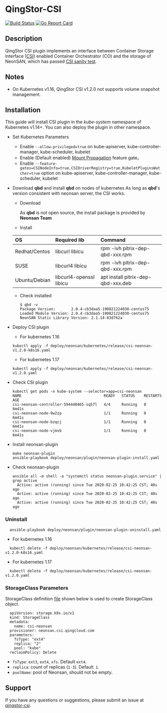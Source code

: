 
# QingStor-CSI

[![Build Status](https://travis-ci.org/yunify/qingstor-csi.svg?branch=master)](https://travis-ci.org/yunify/qingstor-csi)
[![Go Report Card](https://goreportcard.com/badge/github.com/yunify/qingstor-csi)](https://goreportcard.com/report/github.com/yunify/qingstor-csi)

## Description
QingStor CSI plugin implements an interface between Container Storage Interface ([CSI](https://github.com/container-storage-interface/)) enabled Container Orchestrator (CO) and the storage of NeonSAN, which has passed [CSI sanity test](https://github.com/kubernetes-csi/csi-test). 

## Notes
- On Kubernetes v1.16, QingStor CSI v1.2.0 not supports volume snapshot management.

## Installation
This guide will install CSI plugin in the *kube-system* namespace of Kubernetes v1.14+. You can also deploy the plugin in other namespace. 

- Set Kubernetes Parameters
  - Enable `--allow-privileged=true` on kube-apiserver, kube-controller-manager, kube-scheduler, kubelet
  - Enable (Default enabled) [Mount Propagation](https://kubernetes.io/docs/concepts/storage/volumes/#mount-propagation) feature gate。
  - Enable `--feature-gates=CSINodeInfo=true,CSIDriverRegistry=true,KubeletPluginsWatcher=true` option on kube-apiserver, kube-controller-manager, kube-scheduler, kubelet
  
- Download **qbd** and install **qbd** on nodes of kubernetes
  As long as **qbd**'s version consistent with neonsan server, the CSI works.

  * Download
  
    As **qbd** is not open source,  the install package is provided by **Neonsan Team**
  
  * Install
  
  | OS            | Required lib            | Command                            |
  | :------------ | :---------------------- | :--------------------------------- |
  | Redhat/Centos | libcurl libicu          | rpm -ivh pitrix-dep-qbd-xxx.rpm    |
  | SUSE          | libcurl4 libicu         | rpm -ivh pitrix-dep-qbd-xxx.rpm    |
  | Ubuntu/Debian | libcurl4-openssl libicu | apt install pitrix-dep-qbd-xxx.deb |
  
  * Check installed
  
    ```
    $ qbd -v
    Package Version:       2.0.4-cb3daa5-190821224030-centos75
    Loaded Module Version: 2.0.4-cb3daa5-190821224030-centos75
    NeonSAN Static Library Version: 2.1.14-83d762a`
    ```


- Deploy CSI plugin
  - For kubernetes 1.16
  ```
  kubectl apply -f deploy/neonsan/kubernetes/release/csi-neonsan-v1.2.0-k8s16.yaml
  ```
  - For kubernetes 1.17
  ```
  kubectl apply -f deploy/neonsan/kubernetes/release/csi-neonsan-v1.2.0.yaml
  ```

- Check CSI plugin
  ```
  kubectl get pods -n kube-system --selector=app=csi-neonsan
  NAME                                     READY   STATUS    RESTARTS   AGE
  csi-neonsan-controller-594448465-sq57l   4/4     Running   0          6m41s
  csi-neonsan-node-9w2zp                   1/1     Running   0          6m41s
  csi-neonsan-node-bzqcj                   1/1     Running   0          6m41s
  csi-neonsan-node-vjmvb                   1/1     Running   0          6m41s
  ```

- Install neonsan-plugin
  ```
  make neonsan-plugin
  ansible-playbook deploy/neonsan/plugin/neonsan-plugin-install.yaml
  ``` 
  
- Check neonsan-plugin
   ``` 
  ansible all -m shell -a "systemctl status neonsan-plugin.service" | grep active
     Active: active (running) since Tue 2020-02-25 10:42:25 CST; 40s ago
     Active: active (running) since Tue 2020-02-25 10:42:25 CST; 40s ago
     Active: active (running) since Tue 2020-02-25 10:42:25 CST; 40s ago
   ``` 

### Uninstall
```
  ansible-playbook deploy/neonsan/plugin/neonsan-plugin-uninstall.yaml
```
  - For kubernetes 1.16
  ```
    kubectl delete -f deploy/neonsan/kubernetes/release/csi-neonsan-v1.2.0-k8s16.yaml
  ```
  - For kubernetes 1.17
  ```
    kubectl delete -f deploy/neonsan/kubernetes/release/csi-neonsan-v1.2.0.yaml
  ```

### StorageClass Parameters
StorageClass definition [file](deploy/neonsan/example/volume/sc.yaml) shown below is used to create StorageClass object.

```
  apiVersion: storage.k8s.io/v1
  kind: StorageClass
  metadata:
    name: csi-neonsan
  provisioner: neonsan.csi.qingcloud.com
  parameters:
    fsType: "ext4"
    replica: "2"
    pool: "kube"
  reclaimPolicy: Delete 
```

- `fsType`: `ext3`, `ext4`, `xfs`. Default `ext4`.
- `replica`: count of replicas (`1-3`). Default` 1`.
- `poolName`: pool of Neonsan, should not be empty. 
## Support
If you have any questions or suggestions, please submit an issue at [qingstor-csi](https://github.com/yunify/qingstor-csi/issues).
